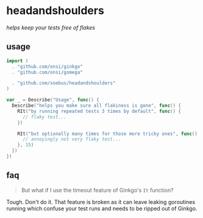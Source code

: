 # headandshoulders

*helps keep your tests free of flakes*

## usage

``` go
import (
  . "github.com/onsi/ginkgo"
  . "github.com/onsi/gomega"

  . "github.com/xoebus/headandshoulders"
)

var _ = Describe("Usage", func() {
  Describe("helps you make sure all flakiness is gone", func() {
    RIt("by running repeated tests 3 times by default", func() {
      // flaky test...
    })

    RIt("but optionally many times for those more tricky ones", func() {
      // annoyingly not very flaky test...
    }, 15)
  })
})
```

## faq

> But what if I use the timeout feature of Ginkgo's `It` function?

Tough.  Don't do it.  That feature is broken as it can leave leaking goroutines running which confuse your test runs and needs to be ripped out of Ginkgo.
